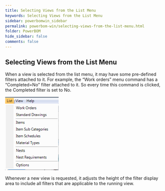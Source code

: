 ```yaml
---
title: Selecting Views from the List Menu
keywords: Selecting Views from the List Menu
sidebar: powerbomwin_sidebar
permalink: powerbom-win/selecting-views-from-the-list-menu.html
folder: PowerBOM
hide_sidebar: false
comments: false
---
```


## Selecting Views from the List Menu

When a view is selected from the list menu, it may have some pre-defined filters attached to it. For example, the “Work orders” menu command has a “Completed=No” filter attached to it. So every time this command is clicked, the Completed filter is set to No.

![](/images/select-view-list-menu.png)

Whenever a new view is requested, it adjusts the height of the filter display area to include all filters that are applicable to the running view.
